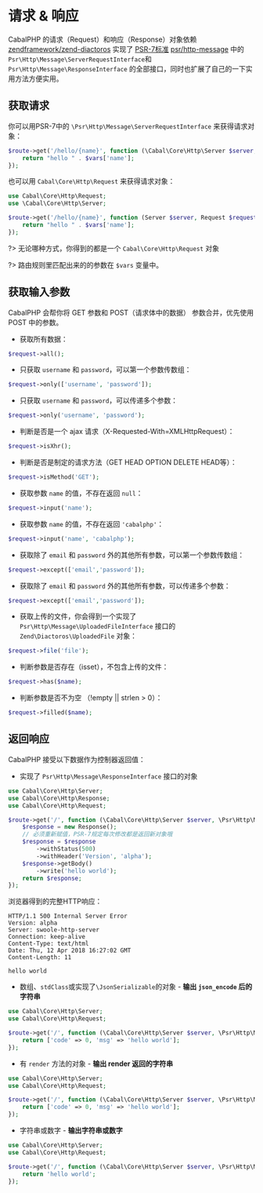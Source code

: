 # 请求 & 响应


CabalPHP 的请求（Request）和响应（Response）对象依赖 [zendframework/zend-diactoros](https://github.com/zendframework/zend-diactoros) 实现了 [PSR-7标准](http://www.php-fig.org/psr/psr-7/) [psr/http-message](https://github.com/php-fig/http-message)  中的 `Psr\Http\Message\ServerRequestInterface`和`Psr\Http\Message\ResponseInterface` 的全部接口，同时也扩展了自己的一下实用方法方便实用。


## 获取请求

你可以用PSR-7中的 `\Psr\Http\Message\ServerRequestInterface` 来获得请求对象：
```php
$route->get('/hello/{name}', function (\Cabal\Core\Http\Server $server, \Psr\Http\Message\ServerRequestInterface $request, $vars = []) {
    return "hello " . $vars['name'];
});
```

也可以用 `Cabal\Core\Http\Request` 来获得请求对象：
```php
use Cabal\Core\Http\Request;
use \Cabal\Core\Http\Server;

$route->get('/hello/{name}', function (Server $server, Request $request, $vars = []) {
    return "hello " . $vars['name'];
});
```

?> 无论哪种方式，你得到的都是一个 `Cabal\Core\Http\Request` 对象

?> 路由规则里匹配出来的的参数在 `$vars` 变量中。


## 获取输入参数

CabalPHP 会帮你将 GET 参数和 POST（请求体中的数据） 参数合并，优先使用 POST 中的参数。

* 获取所有数据：
```php
$request->all();
```

* 只获取 `username` 和 `password`，可以第一个参数传数组：
```php
$request->only(['username', 'password']);
```

* 只获取 `username` 和 `password`，可以传递多个参数：
```php
$request->only('username', 'password');  
```

* 判断是否是一个 ajax 请求（X-Requested-With=XMLHttpRequest）：
```php
$request->isXhr();
```

* 判断是否是制定的请求方法（GET HEAD OPTION DELETE HEAD等）：
```php
$request->isMethod('GET'); 
```

* 获取参数 `name` 的值，不存在返回 `null`：
```php
$request->input('name');
```

* 获取参数 `name` 的值，不存在返回 `'cabalphp'`：
```php
$request->input('name', 'cabalphp');
```


* 获取除了 `email` 和 `password` 外的其他所有参数，可以第一个参数传数组：
```php
$request->except(['email','password']); 
```

* 获取除了 `email` 和 `password` 外的其他所有参数，可以传递多个参数：
```php
$request->except(['email','password']); 
```

* 获取上传的文件，你会得到一个实现了 `Psr\Http\Message\UploadedFileInterface` 接口的 `Zend\Diactoros\UploadedFile` 对象：
```php
$request->file('file');  
```
* 判断参数是否存在（isset），不包含上传的文件：
```php
$request->has($name);
```

* 判断参数是否不为空 （!empty || strlen > 0）：
```php
$request->filled($name);
```


## 返回响应

CabalPHP 接受以下数据作为控制器返回值：

* 实现了 `Psr\Http\Message\ResponseInterface` 接口的对象

```php
use Cabal\Core\Http\Server;
use Cabal\Core\Http\Response;
use Cabal\Core\Http\Request;

$route->get('/', function (\Cabal\Core\Http\Server $server, \Psr\Http\Message\ServerRequestInterface $request, $vars = []) {
    $response = new Response();
    // 必须重新赋值，PSR-7规定每次修改都是返回新对象哦
    $response = $response
        ->withStatus(500)
        ->withHeader('Version', 'alpha');
    $response->getBody()
        ->write('hello world');
    return $response;
});
```

浏览器得到的完整HTTP响应：

    HTTP/1.1 500 Internal Server Error
    Version: alpha
    Server: swoole-http-server
    Connection: keep-alive
    Content-Type: text/html
    Date: Thu, 12 Apr 2018 16:27:02 GMT
    Content-Length: 11

    hello world

* 数组、`stdClass`或实现了`\JsonSerializable`的对象 - **输出 `json_encode` 后的字符串**

```php
use Cabal\Core\Http\Server;
use Cabal\Core\Http\Request;

$route->get('/', function (\Cabal\Core\Http\Server $server, \Psr\Http\Message\ServerRequestInterface $request, $vars = []) {
    return ['code' => 0, 'msg' => 'hello world'];
});
```

* 有 `render` 方法的对象 - **输出 render 返回的字符串**

```php
use Cabal\Core\Http\Server;
use Cabal\Core\Http\Request;

$route->get('/', function (\Cabal\Core\Http\Server $server, \Psr\Http\Message\ServerRequestInterface $request, $vars = []) {
    return ['code' => 0, 'msg' => 'hello world'];
});
```

* 字符串或数字 - **输出字符串或数字**

```php
use Cabal\Core\Http\Server;
use Cabal\Core\Http\Request;

$route->get('/', function (\Cabal\Core\Http\Server $server, \Psr\Http\Message\ServerRequestInterface $request, $vars = []) {
    return 'hello world';
});
```